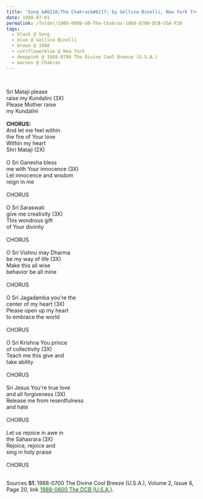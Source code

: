 ```yaml
---
title: 'Song &#8216;The Chakras&#8217; by Gellina Binelli, New York from the 1988-0700 The Divine Cool Breeze (U.S.A.), Volume 2, Issue 6, Page 20'
date: 1988-07-01
permalink: /folder/1988-0000-GB-The-Chakras-1988-0700-DCB-USA-P20
tags:
  - black @ Song
  - blue @ Gellina Binelli
  - brown @ 1988
  - cornflowerblue @ New York
  - deeppink @ 1988-0700 The Divine Cool Breeze (U.S.A.)
  - maroon @ Chakras
---
```


<br>

<p>
Sri Mataji please<br>
raise my Kundalini (3X)<br>
Please Mother raise<br>
my Kundalini <br>
<br>
<b>CHORUS:</b><br>
And let me feel within<br>
the fire of Your love<br>
Within my heart<br>
Shri Mataji (2X)<br>
<br>
O Sri Ganesha bless<br>
me with Your innocence (3X)<br>
Let innocence and wisdom<br>
reign in me<br>
<br>
CHORUS<br>
<br>
O Sri Saraswati<br>
give me creativity (3X)<br>
This wondrous gift<br>
of Your divinity<br>
<br>
CHORUS<br>
<br>
O Sri Vishnu may Dharma<br>
be my way of life (3X)<br>
Make this all wise<br>
behavior be all mine<br>
<br>
CHORUS<br>
<br>
O Sri Jagadamba you're the<br>
center of my heart (3X)<br>
Please open up my heart<br>
to embrace the world<br>
<br>
CHORUS<br>
<br>
O Sri Krishna You prince<br>
of collectivity (3X)<br>
Teach me this give and<br>
take ability<br>
<br>
CHORUS<br>
<br>
Sri Jesus You're true love<br>
and all forgiveness (3X)<br>
Release me from resentfulness<br>
and hate<br>
<br>
CHORUS<br>
<br>
Let us rejoice in awe in<br>
the Sahasrara (3X)<br>
Rejoice, rejoice and<br>
sing in holy praise<br>
<br>
CHORUS
</p>

<br>

<wave-list>
<list-title color="DarkSeaGreen" width="40">Sources</list-title>
  <list-item color="BlanchedAlmond"  width="280"><b>S1. </b> 1988-0700 The Divine Cool Breeze (U.S.A.), Volume 2, Issue 6, Page 20, link <a href="https://b286c762-1c9b-468d-afbf-9f039b298299.usrfiles.com/ugd/b286c7_1c14db06f440431fa2f09486d14a54fe.pdf"><font color="DarkGreen">1988-0600 The DCB (U.S.A.)</font></a>.</list-item>
</wave-list>